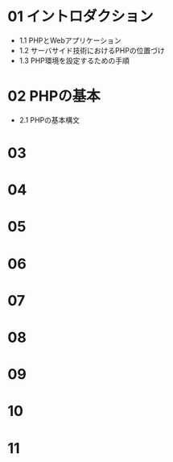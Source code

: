 # 01 イントロダクション
- 1.1 PHPとWebアプリケーション
- 1.2 サーバサイド技術におけるPHPの位置づけ
- 1.3 PHP環境を設定するための手順
# 02 PHPの基本
- 2.1 PHPの基本構文
# 03
# 04
# 05
# 06
# 07
# 08
# 09
# 10
# 11
